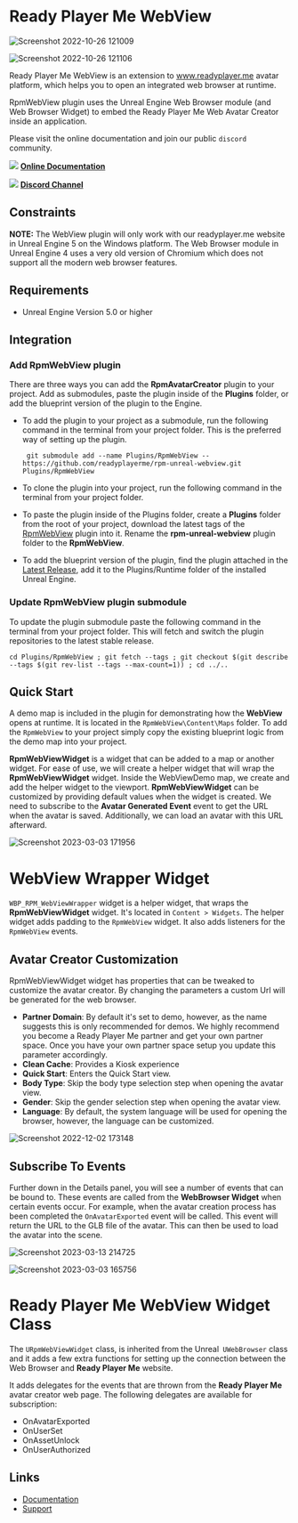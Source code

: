 # Ready Player Me WebView

![Screenshot 2022-10-26 121009](https://user-images.githubusercontent.com/108666572/198000086-7771d6a5-70cc-4b39-b087-b0533257d9be.png)

![Screenshot 2022-10-26 121106](https://user-images.githubusercontent.com/108666572/198000119-79ea06ea-4a12-458d-8c7d-88cf7d7ab208.png)

Ready Player Me WebView is an extension to www.readyplayer.me avatar platform, which helps you to open an integrated web browser at runtime.

RpmWebView plugin uses the Unreal Engine Web Browser module (and Web Browser Widget) to embed the Ready Player Me Web Avatar Creator inside an application.

Please visit the online documentation and join our public `discord` community.

![](https://i.imgur.com/zGamwPM.png) **[Online Documentation]( https://docs.readyplayer.me/ready-player-me/integration-guides/unreal-sdk )**

![](https://i.imgur.com/FgbNsPN.png) **[Discord Channel]( https://discord.gg/9veRUu2 )**

## Constraints

**NOTE:** The WebView plugin will only work with our readyplayer.me website in Unreal Engine 5 on the Windows platform. The Web Browser module in Unreal Engine 4 uses a very old version of Chromium which does not support all the modern web browser features.

## Requirements

- Unreal Engine Version 5.0 or higher

## Integration

### Add RpmWebView plugin

There are three ways you can add the **RpmAvatarCreator** plugin to your project. Add as submodules, paste the plugin inside of the **Plugins** folder, or add the blueprint version of the plugin to the Engine.

- To add the plugin to your project as a submodule, run the following command in the terminal from your project folder. This is the preferred way of setting up the plugin.

  ```
   git submodule add --name Plugins/RpmWebView -- https://github.com/readyplayerme/rpm-unreal-webview.git Plugins/RpmWebView
  ```

- To clone the plugin into your project, run the following command in the terminal from your project folder.

- To paste the plugin inside of the Plugins folder, create a **Plugins** folder from the root of your project, download the latest tags of the [RpmWebView](https://github.com/readyplayerme/rpm-unreal-webview.git) plugin into it. Rename the **rpm-unreal-webview** plugin folder to the **RpmWebView**.

- To add the blueprint version of the plugin, find the plugin attached in the [Latest Release](https://github.com/readyplayerme/rpm-unreal-webview/releases/latest), add it to the Plugins/Runtime folder of the installed Unreal Engine.

### Update RpmWebView plugin submodule

To update the plugin submodule paste the following command in the terminal from your project folder. This will fetch and switch the plugin repositories to the latest stable release.

  ```
  cd Plugins/RpmWebView ; git fetch --tags ; git checkout $(git describe --tags $(git rev-list --tags --max-count=1)) ; cd ../..
  ```

## Quick Start

A demo map is included in the plugin for demonstrating how the **WebView** opens at runtime. It is located in the `RpmWebView\Content\Maps` folder.
To add the `RpmWebView` to your project simply copy the existing blueprint logic from the demo map into your project.

**RpmWebViewWidget** is a widget that can be added to a map or another widget.
For ease of use, we will create a helper widget that will wrap the **RpmWebViewWidget** widget.
Inside the WebViewDemo map, we create and add the helper widget to the viewport.
**RpmWebViewWidget** can be customized by providing default values when the widget is created.
We need to subscribe to the **Avatar Generated Event** event to get the URL when the avatar is saved.
Additionally, we can load an avatar with this URL afterward.

![Screenshot 2023-03-03 171956](https://github.com/readyplayerme/rpm-unreal-webview/assets/3124894/41d93145-797f-45c0-86df-dc407b1497f0)

# WebView Wrapper Widget

`WBP_RPM_WebViewWrapper` widget is a helper widget, that wraps the **RpmWebViewWidget** widget. It's located in `Content > Widgets`.
The helper widget adds padding to the `RpmWebView` widget. It also adds listeners for the `RpmWebView` events.

## Avatar Creator Customization

RpmWebViewWidget widget has properties that can be tweaked to customize the avatar creator. By changing the parameters a custom Url will be generated for the web browser.
- **Partner Domain**: By default it's set to demo, however, as the name suggests this is only recommended for demos. We highly recommend you become a Ready Player Me partner and get your own partner space. Once you have your own partner space setup you update this parameter accordingly.
- **Clean Cache**: Provides a Kiosk experience
- **Quick Start**: Enters the Quick Start view.
- **Body Type**: Skip the body type selection step when opening the avatar view.
- **Gender**: Skip the gender selection step when opening the avatar view.
- **Language**: By default, the system language will be used for opening the browser, however, the language can be customized.

![Screenshot 2022-12-02 173148](https://user-images.githubusercontent.com/3124894/205340278-cc75a168-7813-4e32-bfdb-e44e41f00555.png)

## Subscribe To Events

Further down in the Details panel, you will see a number of events that can be bound to.
These events are called from the **WebBrowser Widget** when certain events occur.
For example, when the avatar creation process has been completed the `OnAvatarExported` event will be called.
This event will return the URL to the GLB file of the avatar. This can then be used to load the avatar into the scene.

![Screenshot 2023-03-13 214725](https://github.com/readyplayerme/rpm-unreal-webview/assets/3124894/ecbf65cc-9231-4816-96c4-8ce1420077e4)

![Screenshot 2023-03-03 165756](https://github.com/readyplayerme/rpm-unreal-webview/assets/3124894/cb3d86e8-2ce1-4381-b93f-45b8dd9da788)

# Ready Player Me WebView Widget Class

The `URpmWebViewWidget` class, is inherited from the Unreal` UWebBrowser` class and it adds a few extra functions for setting up the connection between the Web Browser and **Ready Player Me** website.

It adds delegates for the events that are thrown from the **Ready Player Me** avatar creator web page.
The following delegates are available for subscription: 
- OnAvatarExported
- OnUserSet
- OnAssetUnlock
- OnUserAuthorized

## Links
- [Documentation](https://docs.readyplayer.me/ready-player-me/integration-guides/unreal-engine)
- [Support](https://docs.readyplayer.me/ready-player-me/integration-guides/unreal-engine/troubleshooting)

